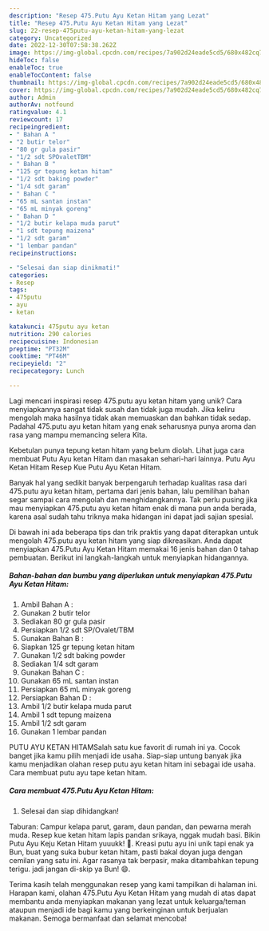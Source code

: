 ```yaml
---
description: "Resep 475.Putu Ayu Ketan Hitam yang Lezat"
title: "Resep 475.Putu Ayu Ketan Hitam yang Lezat"
slug: 22-resep-475putu-ayu-ketan-hitam-yang-lezat
category: Uncategorized
date: 2022-12-30T07:58:38.262Z
image: https://img-global.cpcdn.com/recipes/7a902d24eade5cd5/680x482cq70/475putu-ayu-ketan-hitam-foto-resep-utama.jpg
hideToc: false
enableToc: true
enableTocContent: false
thumbnail: https://img-global.cpcdn.com/recipes/7a902d24eade5cd5/680x482cq70/475putu-ayu-ketan-hitam-foto-resep-utama.jpg
cover: https://img-global.cpcdn.com/recipes/7a902d24eade5cd5/680x482cq70/475putu-ayu-ketan-hitam-foto-resep-utama.jpg
author: Admin
authorAv: notfound
ratingvalue: 4.1
reviewcount: 17
recipeingredient:
- " Bahan A "
- "2 butir telor"
- "80 gr gula pasir"
- "1/2 sdt SPOvaletTBM"
- " Bahan B "
- "125 gr tepung ketan hitam"
- "1/2 sdt baking powder"
- "1/4 sdt garam"
- " Bahan C "
- "65 mL santan instan"
- "65 mL minyak goreng"
- " Bahan D "
- "1/2 butir kelapa muda parut"
- "1 sdt tepung maizena"
- "1/2 sdt garam"
- "1 lembar pandan"
recipeinstructions:

- "Selesai dan siap dinikmati!"
categories:
- Resep
tags:
- 475putu
- ayu
- ketan

katakunci: 475putu ayu ketan 
nutrition: 290 calories
recipecuisine: Indonesian
preptime: "PT32M"
cooktime: "PT46M"
recipeyield: "2"
recipecategory: Lunch

---
```





Lagi mencari inspirasi resep 475.putu ayu ketan hitam yang unik? Cara menyiapkannya sangat tidak susah dan tidak juga mudah. Jika keliru mengolah maka hasilnya tidak akan memuaskan dan bahkan tidak sedap. Padahal 475.putu ayu ketan hitam yang enak seharusnya punya aroma dan rasa yang mampu memancing selera Kita.





Kebetulan punya tepung ketan hitam yang belum diolah. Lihat juga cara membuat Putu Ayu ketan Hitam dan masakan sehari-hari lainnya. Putu Ayu Ketan Hitam Resep Kue Putu Ayu Ketan Hitam.

Banyak hal yang sedikit banyak berpengaruh terhadap kualitas rasa dari 475.putu ayu ketan hitam, pertama dari jenis bahan, lalu pemilihan bahan segar sampai cara mengolah dan menghidangkannya. Tak perlu pusing jika mau menyiapkan 475.putu ayu ketan hitam enak di mana pun anda berada, karena asal sudah tahu triknya maka hidangan ini dapat jadi sajian spesial.






Di bawah ini ada beberapa tips dan trik praktis yang dapat diterapkan untuk mengolah 475.putu ayu ketan hitam yang siap dikreasikan. Anda dapat menyiapkan 475.Putu Ayu Ketan Hitam memakai 16 jenis bahan dan 0 tahap pembuatan. Berikut ini langkah-langkah untuk menyiapkan hidangannya.

<!--inarticleads1-->

##### Bahan-bahan dan bumbu yang diperlukan untuk menyiapkan 475.Putu Ayu Ketan Hitam:

1. Ambil  Bahan A :
1. Gunakan 2 butir telor
1. Sediakan 80 gr gula pasir
1. Persiapkan 1/2 sdt SP/Ovalet/TBM
1. Gunakan  Bahan B :
1. Siapkan 125 gr tepung ketan hitam
1. Gunakan 1/2 sdt baking powder
1. Sediakan 1/4 sdt garam
1. Gunakan  Bahan C :
1. Gunakan 65 mL santan instan
1. Persiapkan 65 mL minyak goreng
1. Persiapkan  Bahan D :
1. Ambil 1/2 butir kelapa muda parut
1. Ambil 1 sdt tepung maizena
1. Ambil 1/2 sdt garam
1. Gunakan 1 lembar pandan


PUTU AYU KETAN HITAMSalah satu kue favorit di rumah ini ya. Cocok banget jika kamu pilih menjadi ide usaha. Siap-siap untung banyak jika kamu menjadikan olahan resep putu ayu ketan hitam ini sebagai ide usaha. Cara membuat putu ayu tape ketan hitam. 

<!--inarticleads2-->

##### Cara membuat 475.Putu Ayu Ketan Hitam:


1. Selesai dan siap dihidangkan!

Taburan: Campur kelapa parut, garam, daun pandan, dan pewarna merah muda. Resep kue ketan hitam lapis pandan srikaya, nggak mudah basi. Bikin Putu Ayu Keju Ketan Hitam yuuukk! 🥰. Kreasi putu ayu ini unik tapi enak ya Bun, buat yang suka bubur ketan hitam, pasti bakal doyan juga dengan cemilan yang satu ini. Agar rasanya tak berpasir, maka ditambahkan tepung terigu. jadi jangan di-skip ya Bun! 😄. 

Terima kasih telah menggunakan resep yang kami tampilkan di halaman ini. Harapan kami, olahan 475.Putu Ayu Ketan Hitam yang mudah di atas dapat membantu anda menyiapkan makanan yang lezat untuk keluarga/teman ataupun menjadi ide bagi kamu yang berkeinginan untuk berjualan makanan. Semoga bermanfaat dan selamat mencoba!
